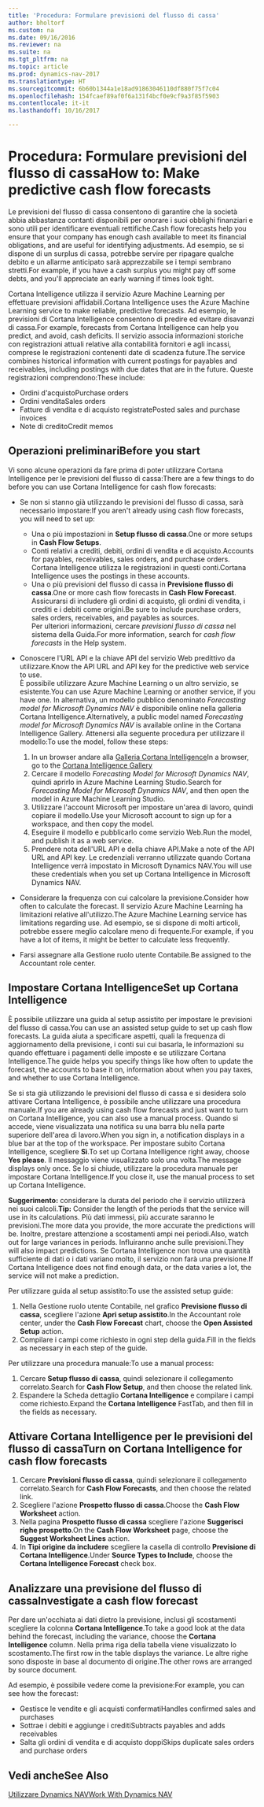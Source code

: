 ```yaml
---
title: 'Procedura: Formulare previsioni del flusso di cassa'
author: bholtorf
ms.custom: na
ms.date: 09/16/2016
ms.reviewer: na
ms.suite: na
ms.tgt_pltfrm: na
ms.topic: article
ms.prod: dynamics-nav-2017
ms.translationtype: HT
ms.sourcegitcommit: 6b60b1344a1e18ad91863046110df880f75f7c04
ms.openlocfilehash: 154fcaef89af0f6a131f4bcf0e9cf9a3f85f5903
ms.contentlocale: it-it
ms.lasthandoff: 10/16/2017

---
```


# <a name="how-to-make-predictive-cash-flow-forecasts"></a><span data-ttu-id="bfd6a-102">Procedura: Formulare previsioni del flusso di cassa</span><span class="sxs-lookup"><span data-stu-id="bfd6a-102">How to: Make predictive cash flow forecasts</span></span>
<span data-ttu-id="bfd6a-103">Le previsioni del flusso di cassa consentono di garantire che la società abbia abbastanza contanti disponibili per onorare i suoi obblighi finanziari e sono utili per identificare eventuali rettifiche.</span><span class="sxs-lookup"><span data-stu-id="bfd6a-103">Cash flow forecasts help you ensure that your company has enough cash available to meet its financial obligations, and are useful for identifying adjustments.</span></span> <span data-ttu-id="bfd6a-104">Ad esempio, se si dispone di un surplus di cassa, potrebbe servire per ripagare qualche debito e un allarme anticipato sarà apprezzabile se i tempi sembrano stretti.</span><span class="sxs-lookup"><span data-stu-id="bfd6a-104">For example, if you have a cash surplus you might pay off some debts, and you'll appreciate an early warning if times look tight.</span></span> 

<span data-ttu-id="bfd6a-105">Cortana Intelligence utilizza il servizio Azure Machine Learning per effettuare previsioni affidabili.</span><span class="sxs-lookup"><span data-stu-id="bfd6a-105">Cortana Intelligence uses the Azure Machine Learning service to make reliable, predictive forecasts.</span></span> <span data-ttu-id="bfd6a-106">Ad esempio, le previsioni di Cortana Intelligence consentono di predire ed evitare disavanzi di cassa.</span><span class="sxs-lookup"><span data-stu-id="bfd6a-106">For example, forecasts from Cortana Intelligence can help you predict, and avoid, cash deficits.</span></span> <span data-ttu-id="bfd6a-107">Il servizio associa informazioni storiche con registrazioni attuali relative alla contabilità fornitori e agli incassi, comprese le registrazioni contenenti date di scadenza future.</span><span class="sxs-lookup"><span data-stu-id="bfd6a-107">The service combines historical information with current postings for payables and receivables, including postings with due dates that are in the future.</span></span> <span data-ttu-id="bfd6a-108">Queste registrazioni comprendono:</span><span class="sxs-lookup"><span data-stu-id="bfd6a-108">These include:</span></span>
* <span data-ttu-id="bfd6a-109">Ordini d'acquisto</span><span class="sxs-lookup"><span data-stu-id="bfd6a-109">Purchase orders</span></span>
* <span data-ttu-id="bfd6a-110">Ordini vendita</span><span class="sxs-lookup"><span data-stu-id="bfd6a-110">Sales orders</span></span>
* <span data-ttu-id="bfd6a-111">Fatture di vendita e di acquisto registrate</span><span class="sxs-lookup"><span data-stu-id="bfd6a-111">Posted sales and purchase invoices</span></span>
* <span data-ttu-id="bfd6a-112">Note di credito</span><span class="sxs-lookup"><span data-stu-id="bfd6a-112">Credit memos</span></span>

## <a name="before-you-start"></a><span data-ttu-id="bfd6a-113">Operazioni preliminari</span><span class="sxs-lookup"><span data-stu-id="bfd6a-113">Before you start</span></span>  
<span data-ttu-id="bfd6a-114">Vi sono alcune operazioni da fare prima di poter utilizzare Cortana Intelligence per le previsioni del flusso di cassa:</span><span class="sxs-lookup"><span data-stu-id="bfd6a-114">There are a few things to do before you can use Cortana Intelligence for cash flow forecasts:</span></span> 
* <span data-ttu-id="bfd6a-115">Se non si stanno già utilizzando le previsioni del flusso di cassa, sarà necessario impostare:</span><span class="sxs-lookup"><span data-stu-id="bfd6a-115">If you aren't already using cash flow forecasts, you will need to set up:</span></span>
    * <span data-ttu-id="bfd6a-116">Una o più impostazioni in **Setup flusso di cassa**.</span><span class="sxs-lookup"><span data-stu-id="bfd6a-116">One or more setups in **Cash Flow Setups**.</span></span> 
    * <span data-ttu-id="bfd6a-117">Conti relativi a crediti, debiti, ordini di vendita e di acquisto.</span><span class="sxs-lookup"><span data-stu-id="bfd6a-117">Accounts for payables, receivables, sales orders, and purchase orders.</span></span> <span data-ttu-id="bfd6a-118">Cortana Intelligence utilizza le registrazioni in questi conti.</span><span class="sxs-lookup"><span data-stu-id="bfd6a-118">Cortana Intelligence uses the postings in these accounts.</span></span>
    * <span data-ttu-id="bfd6a-119">Una o più previsioni del flusso di cassa in **Previsione flusso di cassa**.</span><span class="sxs-lookup"><span data-stu-id="bfd6a-119">One or more cash flow forecasts in **Cash Flow Forecast**.</span></span> <span data-ttu-id="bfd6a-120">Assicurarsi di includere gli ordini di acquisto, gli ordini di vendita, i crediti e i debiti come origini.</span><span class="sxs-lookup"><span data-stu-id="bfd6a-120">Be sure to include purchase orders, sales orders, receivables, and payables as sources.</span></span>  
    <span data-ttu-id="bfd6a-121">Per ulteriori informazioni, cercare _previsioni flusso di cassa_ nel sistema della Guida.</span><span class="sxs-lookup"><span data-stu-id="bfd6a-121">For more information, search for _cash flow forecasts_ in the Help system.</span></span> 
* <span data-ttu-id="bfd6a-122">Conoscere l'URL API e la chiave API del servizio Web predittivo da utilizzare.</span><span class="sxs-lookup"><span data-stu-id="bfd6a-122">Know the API URL and API key for the predictive web service to use.</span></span>  
    <span data-ttu-id="bfd6a-123">È possibile utilizzare Azure Machine Learning o un altro servizio, se esistente.</span><span class="sxs-lookup"><span data-stu-id="bfd6a-123">You can use Azure Machine Learning or another service, if you have one.</span></span> <span data-ttu-id="bfd6a-124">In alternativa, un modello pubblico denominato _Forecasting model for Microsoft Dynamics NAV_ è disponibile online nella galleria Cortana Intelligence.</span><span class="sxs-lookup"><span data-stu-id="bfd6a-124">Alternatively, a public model named _Forecasting model for Microsoft Dynamics NAV_ is available online in the Cortana Intelligence Gallery.</span></span> <span data-ttu-id="bfd6a-125">Attenersi alla seguente procedura per utilizzare il modello:</span><span class="sxs-lookup"><span data-stu-id="bfd6a-125">To use the model, follow these steps:</span></span>

    1. <span data-ttu-id="bfd6a-126">In un browser andare alla [Galleria Cortana Intelligence](https://go.microsoft.com/fwlink/?linkid=828352)</span><span class="sxs-lookup"><span data-stu-id="bfd6a-126">In a browser, go to the [Cortana Intelligence Gallery](https://go.microsoft.com/fwlink/?linkid=828352)</span></span>
    2. <span data-ttu-id="bfd6a-127">Cercare il modello _Forecasting Model for Microsoft Dynamics NAV_, quindi aprirlo in Azure Machine Learning Studio.</span><span class="sxs-lookup"><span data-stu-id="bfd6a-127">Search for _Forecasting Model for Microsoft Dynamics NAV_, and then open the model in Azure Machine Learning Studio.</span></span>
    3. <span data-ttu-id="bfd6a-128">Utilizzare l'account Microsoft per impostare un'area di lavoro, quindi copiare il modello.</span><span class="sxs-lookup"><span data-stu-id="bfd6a-128">Use your Microsoft account to sign up for a workspace, and then copy the model.</span></span>
    4. <span data-ttu-id="bfd6a-129">Eseguire il modello e pubblicarlo come servizio Web.</span><span class="sxs-lookup"><span data-stu-id="bfd6a-129">Run the model, and publish it as a web service.</span></span>
    5. <span data-ttu-id="bfd6a-130">Prendere nota dell'URL API e della chiave API.</span><span class="sxs-lookup"><span data-stu-id="bfd6a-130">Make a note of the API URL and API key.</span></span> <span data-ttu-id="bfd6a-131">Le credenziali verranno utilizzate quando Cortana Intelligence verrà impostato in Microsoft Dynamics NAV.</span><span class="sxs-lookup"><span data-stu-id="bfd6a-131">You will use these credentials when you set up Cortana Intelligence in Microsoft Dynamics NAV.</span></span>  

* <span data-ttu-id="bfd6a-132">Considerare la frequenza con cui calcolare la previsione.</span><span class="sxs-lookup"><span data-stu-id="bfd6a-132">Consider how often to calculate the forecast.</span></span> <span data-ttu-id="bfd6a-133">Il servizio Azure Machine Learning ha limitazioni relative all'utilizzo.</span><span class="sxs-lookup"><span data-stu-id="bfd6a-133">The Azure Machine Learning service has limitations regarding use.</span></span> <span data-ttu-id="bfd6a-134">Ad esempio, se si dispone di molti articoli, potrebbe essere meglio calcolare meno di frequente.</span><span class="sxs-lookup"><span data-stu-id="bfd6a-134">For example, if you have a lot of items, it might be better to calculate less frequently.</span></span> 
* <span data-ttu-id="bfd6a-135">Farsi assegnare alla Gestione ruolo utente Contabile.</span><span class="sxs-lookup"><span data-stu-id="bfd6a-135">Be assigned to the Accountant role center.</span></span> 

## <a name="set-up-cortana-intelligence"></a><span data-ttu-id="bfd6a-136">Impostare Cortana Intelligence</span><span class="sxs-lookup"><span data-stu-id="bfd6a-136">Set up Cortana Intelligence</span></span>
<span data-ttu-id="bfd6a-137">È possibile utilizzare una guida al setup assistito per impostare le previsioni del flusso di cassa.</span><span class="sxs-lookup"><span data-stu-id="bfd6a-137">You can use an assisted setup guide to set up cash flow forecasts.</span></span> <span data-ttu-id="bfd6a-138">La guida aiuta a specificare aspetti, quali la frequenza di aggiornamento della previsione, i conti sui cui basarla, le informazioni su quando effettuare i pagamenti delle imposte e se utilizzare Cortana Intelligence.</span><span class="sxs-lookup"><span data-stu-id="bfd6a-138">The guide helps you specify things like how often to update the forecast, the accounts to base it on, information about when you pay taxes, and whether to use Cortana Intelligence.</span></span>  

<span data-ttu-id="bfd6a-139">Se si sta già utilizzando le previsioni del flusso di cassa e si desidera solo attivare Cortana Intelligence, è possibile anche utilizzare una procedura manuale.</span><span class="sxs-lookup"><span data-stu-id="bfd6a-139">If you are already using cash flow forecasts and just want to turn on Cortana Intelligence, you can also use a manual process.</span></span> <span data-ttu-id="bfd6a-140">Quando si accede, viene visualizzata una notifica su una barra blu nella parte superiore dell'area di lavoro.</span><span class="sxs-lookup"><span data-stu-id="bfd6a-140">When you sign in, a notification displays in a blue bar at the top of the workspace.</span></span> <span data-ttu-id="bfd6a-141">Per impostare subito Cortana Intelligence, scegliere **Sì**.</span><span class="sxs-lookup"><span data-stu-id="bfd6a-141">To set up Cortana Intelligence right away, choose **Yes please**.</span></span> <span data-ttu-id="bfd6a-142">Il messaggio viene visualizzato solo una volta.</span><span class="sxs-lookup"><span data-stu-id="bfd6a-142">The message displays only once.</span></span> <span data-ttu-id="bfd6a-143">Se lo si chiude, utilizzare la procedura manuale per impostare Cortana Intelligence.</span><span class="sxs-lookup"><span data-stu-id="bfd6a-143">If you close it, use the manual process to set up Cortana Intelligence.</span></span>  

<span data-ttu-id="bfd6a-144">**Suggerimento:** considerare la durata del periodo che il servizio utilizzerà nei suoi calcoli.</span><span class="sxs-lookup"><span data-stu-id="bfd6a-144">**Tip:** Consider the length of the periods that the service will use in its calculations.</span></span> <span data-ttu-id="bfd6a-145">Più dati immessi, più accurate saranno le previsioni.</span><span class="sxs-lookup"><span data-stu-id="bfd6a-145">The more data you provide, the more accurate the predictions will be.</span></span> <span data-ttu-id="bfd6a-146">Inoltre, prestare attenzione a scostamenti ampi nei periodi.</span><span class="sxs-lookup"><span data-stu-id="bfd6a-146">Also, watch out for large variances in periods.</span></span> <span data-ttu-id="bfd6a-147">Influiranno anche sulle previsioni.</span><span class="sxs-lookup"><span data-stu-id="bfd6a-147">They will also impact predictions.</span></span> <span data-ttu-id="bfd6a-148">Se Cortana Intelligence non trova una quantità sufficiente di dati o i dati variano molto, il servizio non farà una previsione.</span><span class="sxs-lookup"><span data-stu-id="bfd6a-148">If Cortana Intelligence does not find enough data, or the data varies a lot, the service will not make a prediction.</span></span> 

<span data-ttu-id="bfd6a-149">Per utilizzare guida al setup assistito:</span><span class="sxs-lookup"><span data-stu-id="bfd6a-149">To use the assisted setup guide:</span></span>
1. <span data-ttu-id="bfd6a-150">Nella Gestione ruolo utente Contabile, nel grafico **Previsione flusso di cassa**, scegliere l'azione **Apri setup assistito**.</span><span class="sxs-lookup"><span data-stu-id="bfd6a-150">In the Accountant role center, under the **Cash Flow Forecast** chart, choose the **Open Assisted Setup** action.</span></span>
2. <span data-ttu-id="bfd6a-151">Compilare i campi come richiesto in ogni step della guida.</span><span class="sxs-lookup"><span data-stu-id="bfd6a-151">Fill in the fields as necessary in each step of the guide.</span></span>

<span data-ttu-id="bfd6a-152">Per utilizzare una procedura manuale:</span><span class="sxs-lookup"><span data-stu-id="bfd6a-152">To use a manual process:</span></span>
1. <span data-ttu-id="bfd6a-153">Cercare **Setup flusso di cassa**, quindi selezionare il collegamento correlato.</span><span class="sxs-lookup"><span data-stu-id="bfd6a-153">Search for **Cash Flow Setup**, and then choose the related link.</span></span>
2. <span data-ttu-id="bfd6a-154">Espandere la Scheda dettaglio **Cortana Intelligence** e compilare i campi come richiesto.</span><span class="sxs-lookup"><span data-stu-id="bfd6a-154">Expand the **Cortana Intelligence** FastTab, and then fill in the fields as necessary.</span></span>

## <a name="turn-on-cortana-intelligence-for-cash-flow-forecasts"></a><span data-ttu-id="bfd6a-155">Attivare Cortana Intelligence per le previsioni del flusso di cassa</span><span class="sxs-lookup"><span data-stu-id="bfd6a-155">Turn on Cortana Intelligence for cash flow forecasts</span></span>
1. <span data-ttu-id="bfd6a-156">Cercare **Previsioni flusso di cassa**, quindi selezionare il collegamento correlato.</span><span class="sxs-lookup"><span data-stu-id="bfd6a-156">Search for **Cash Flow Forecasts**, and then choose the related link.</span></span>
2. <span data-ttu-id="bfd6a-157">Scegliere l'azione **Prospetto flusso di cassa**.</span><span class="sxs-lookup"><span data-stu-id="bfd6a-157">Choose the **Cash Flow Worksheet** action.</span></span>
3. <span data-ttu-id="bfd6a-158">Nella pagina **Prospetto flusso di cassa** scegliere l'azione **Suggerisci righe prospetto**.</span><span class="sxs-lookup"><span data-stu-id="bfd6a-158">On the **Cash Flow Worksheet** page, choose the **Suggest Worksheet Lines** action.</span></span>  
4. <span data-ttu-id="bfd6a-159">In **Tipi origine da includere** scegliere la casella di controllo **Previsione di Cortana Intelligence**.</span><span class="sxs-lookup"><span data-stu-id="bfd6a-159">Under **Source Types to Include**, choose the **Cortana Intelligence Forecast** check box.</span></span>

## <a name="investigate-a-cash-flow-forecast"></a><span data-ttu-id="bfd6a-160">Analizzare una previsione del flusso di cassa</span><span class="sxs-lookup"><span data-stu-id="bfd6a-160">Investigate a cash flow forecast</span></span>
<span data-ttu-id="bfd6a-161">Per dare un'occhiata ai dati dietro la previsione, inclusi gli scostamenti scegliere la colonna **Cortana Intelligence**.</span><span class="sxs-lookup"><span data-stu-id="bfd6a-161">To take a good look at the data behind the forecast, including the variance, choose the **Cortana Intelligence** column.</span></span> <span data-ttu-id="bfd6a-162">Nella prima riga della tabella viene visualizzato lo scostamento.</span><span class="sxs-lookup"><span data-stu-id="bfd6a-162">The first row in the table displays the variance.</span></span> <span data-ttu-id="bfd6a-163">Le altre righe sono disposte in base al documento di origine.</span><span class="sxs-lookup"><span data-stu-id="bfd6a-163">The other rows are arranged by source document.</span></span>  

<span data-ttu-id="bfd6a-164">Ad esempio, è possibile vedere come la previsione:</span><span class="sxs-lookup"><span data-stu-id="bfd6a-164">For example, you can see how the forecast:</span></span>    
* <span data-ttu-id="bfd6a-165">Gestisce le vendite e gli acquisti confermati</span><span class="sxs-lookup"><span data-stu-id="bfd6a-165">Handles confirmed sales and purchases</span></span> 
* <span data-ttu-id="bfd6a-166">Sottrae i debiti e aggiunge i crediti</span><span class="sxs-lookup"><span data-stu-id="bfd6a-166">Subtracts payables and adds receivables</span></span>
* <span data-ttu-id="bfd6a-167">Salta gli ordini di vendita e di acquisto doppi</span><span class="sxs-lookup"><span data-stu-id="bfd6a-167">Skips duplicate sales orders and purchase orders</span></span>

## <a name="see-also"></a><span data-ttu-id="bfd6a-168">Vedi anche</span><span class="sxs-lookup"><span data-stu-id="bfd6a-168">See Also</span></span>  
[<span data-ttu-id="bfd6a-169">Utilizzare Dynamics NAV</span><span class="sxs-lookup"><span data-stu-id="bfd6a-169">Work With Dynamics NAV</span></span>](ui-work-product.md)

